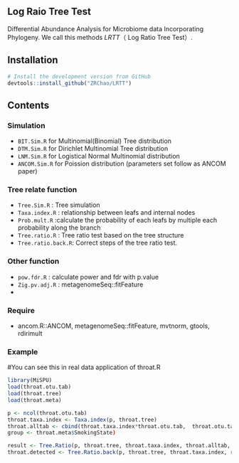 ## Log Raio Tree Test
Differential Abundance Analysis for Microbiome data Incorporating Phylogeny. We call this methods *LRTT*（ Log Ratio Tree Test）.

## Installation

```R
# Install the development version from GitHub
devtools::install_github("ZRChao/LRTT")
```
## Contents

### Simulation
* `BIT.Sim.R` for Multinomial(Binomial) Tree distribution
* `DTM.Sim.R` for Dirichlet Multinomial Tree distribution
* `LNM.Sim.R` for Logistical Normal Multinomial distribution 
* `ANCOM.Sim.R` for Poission distribution (parameters set follow as ANCOM paper)

### Tree relate function
* `Tree.Sim.R` : Tree simulation
* `Taxa.index.R` : relationship between leafs and internal nodes
* `Prob.mult.R` :calculate the probability of each leafs by multiple each probability along the branch
* `Tree.ratio.R` : Tree ratio test based on the tree structure
* `Tree.ratio.back.R`: Correct steps of the tree ratio test.

### Other function
* `pow.fdr.R` : calculate power and fdr with p.value 
* `Zig.pv.adj.R` : metagenomeSeq::fitFeature
*

### Require 
* ancom.R::ANCOM, metagenomeSeq::fitFeature, mvtnorm, gtools, rdirimult 

### Example
 
#You can see this in real data application of throat.R 
```R
library(MiSPU)
load(throat.otu.tab)
load(throat.tree)
load(throat.meta)

p <- ncol(throat.otu.tab)
throat.taxa.index <- Taxa.index(p, throat.tree)
throat.alltab <- cbind(throat.taxa.index*throat.otu.tab,  throat.otu.tab)
group <- throat.meta$SmokingState)

result <- Tree.Ratio(p, throat.tree, throat.taxa.index, throat.alltab, group)
throat.detected <- Tree.Ratio.back(p, throat.tree, throat.taxa.index, results, group)
```
